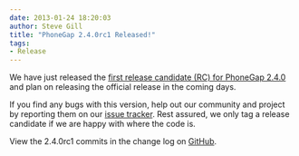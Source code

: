 ```yaml
---
date: 2013-01-24 18:20:03
author: Steve Gill
title: "PhoneGap 2.4.0rc1 Released!"
tags:
- Release
---
```


We have just released the [first release candidate (RC) for PhoneGap 2.4.0](https://github.com/phonegap/phonegap/archive/2.4.0rc1.zip) and plan on releasing the official release in the coming days.

If you find any bugs with this version, help out our community and project by reporting them on our <a href="https://issues.apache.org/jira/browse/CB">issue tracker</a>. Rest assured, we only tag a release candidate if we are happy with where the code is. 

View the 2.4.0rc1 commits in the change log on [GitHub](https://github.com/phonegap/phonegap/blob/46a0c4f330c5815e7b8dfcec94d02e223b2ec258/changelog).